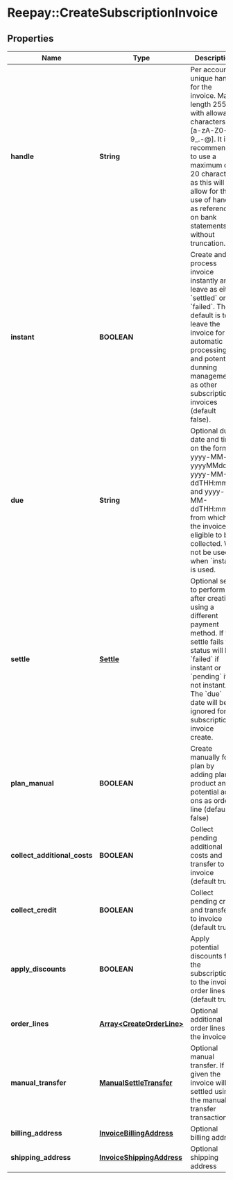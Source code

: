 # Reepay::CreateSubscriptionInvoice

## Properties
Name | Type | Description | Notes
------------ | ------------- | ------------- | -------------
**handle** | **String** | Per account unique handle for the invoice. Max length 255 with allowable characters [a-zA-Z0-9_.-@]. It is recommended to use a maximum of 20 characters as this will allow for the use of handle as reference on bank statements without truncation. | 
**instant** | **BOOLEAN** | Create and process invoice instantly and leave as either &#x60;settled&#x60; or &#x60;failed&#x60;. The default is to leave the invoice for automatic processing and potential dunning management as other subscription invoices (default false). | [optional] 
**due** | **String** | Optional due date and time on the form yyyy-MM-dd, yyyyMMdd, yyyy-MM-ddTHH:mm and yyyy-MM-ddTHH:mm:ss from which the invoice is eligible to be collected. Will not be used when &#x60;instant&#x60; is used.  | [optional] 
**settle** | [**Settle**](Settle.md) | Optional settle to perform after creation using a different payment method. If the settle fails the status will be &#x60;failed&#x60; if instant or &#x60;pending&#x60; if not instant. The &#x60;due&#x60; date will be ignored for subscription invoice create. | [optional] 
**plan_manual** | **BOOLEAN** | Create manually for plan by adding plan product and potential add-ons as order line (default false) | [optional] 
**collect_additional_costs** | **BOOLEAN** | Collect pending additional costs and transfer to invoice (default true) | [optional] 
**collect_credit** | **BOOLEAN** | Collect pending credit and transfer to invoice (default true) | [optional] 
**apply_discounts** | **BOOLEAN** | Apply potential discounts for the subscription to the invoice order lines (default true) | [optional] 
**order_lines** | [**Array&lt;CreateOrderLine&gt;**](CreateOrderLine.md) | Optional additional order lines for the invoice | [optional] 
**manual_transfer** | [**ManualSettleTransfer**](ManualSettleTransfer.md) | Optional manual transfer. If given the invoice will be settled using the manual transfer transaction. | [optional] 
**billing_address** | [**InvoiceBillingAddress**](InvoiceBillingAddress.md) | Optional billing address | [optional] 
**shipping_address** | [**InvoiceShippingAddress**](InvoiceShippingAddress.md) | Optional shipping address | [optional] 


